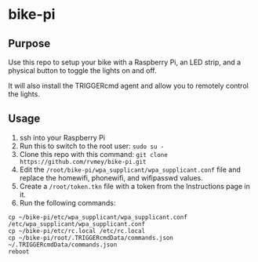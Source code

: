 # bike-pi

## Purpose

Use this repo to setup your bike with a Raspberry Pi, an LED strip, and a physical button to toggle the lights on and off.

It will also install the TRIGGERcmd agent and allow you to remotely control the lights.

## Usage

1. ssh into your Raspberry Pi
2. Run this to switch to the root user:  `sudo su -`
2. Clone this repo with this command:  `git clone https://github.com/rvmey/bike-pi.git`
3. Edit the `/root/bike-pi/wpa_supplicant/wpa_supplicant.conf` file and replace the homewifi, phonewifi, and wifipasswd values.
2. Create a `/root/token.tkn` file with a token from the Instructions page in it.
4. Run the following commands:

```
cp ~/bike-pi/etc/wpa_supplicant/wpa_supplicant.conf /etc/wpa_supplicant/wpa_supplicant.conf
cp ~/bike-pi/etc/rc.local /etc/rc.local
cp ~/bike-pi/root/.TRIGGERcmdData/commands.json ~/.TRIGGERcmdData/commands.json 
reboot
```